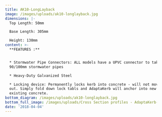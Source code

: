 ```yaml
---
title: AK10-LongLayback
image: /images/uploads/ak10-longlayback.jpg
dimensions: |-
  Top Length: 50mm

  Base Length: 305mm

  Height: 130mm
content: >-
  **FEATURES :**


  * Stormwater Pipe Connectors: ALL models have a UPVC connector to take either
  90/100mm stormwater pipes

  * Heavy-Duty Galvanized Steel

  * Locking device: Permanently locks kerb into concrete - will not move or pop
  out. Simply fold down lock tabls and AdaptaKerb will anchor into new or
  existing concrete.
bottom_diagram: /images/uploads/ak10-longlayback.jpg
bottom_full_image: /images/uploads/Cross Section profiles - AdaptaKerb-large.png
date: '2018-04-04'
---
```


